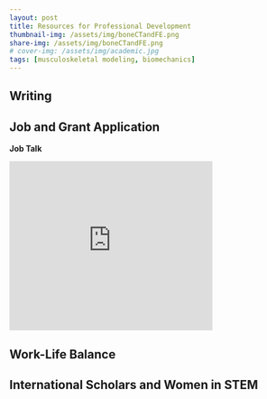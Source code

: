 ```yaml
---
layout: post
title: Resources for Professional Development
thumbnail-img: /assets/img/boneCTandFE.png
share-img: /assets/img/boneCTandFE.png
# cover-img: /assets/img/academic.jpg
tags: [musculoskeletal modeling, biomechanics]
---
```


## Writing




## Job and Grant Application

**Job Talk**

<iframe src="https://docs.google.com/presentation/d/e/2PACX-1vSgh2Vxp4vuvzDO6yj9k8smq1pnbjHtyf45reVUP_cd2Qxyzus3eopKK-0Fc92hh2XEoOuCRP5zSngW/embed?start=false&loop=false&delayms=3000" frameborder="0" width="360" height="300" allowfullscreen="true" mozallowfullscreen="true" webkitallowfullscreen="true"></iframe>






## Work-Life Balance



## International Scholars and Women in STEM